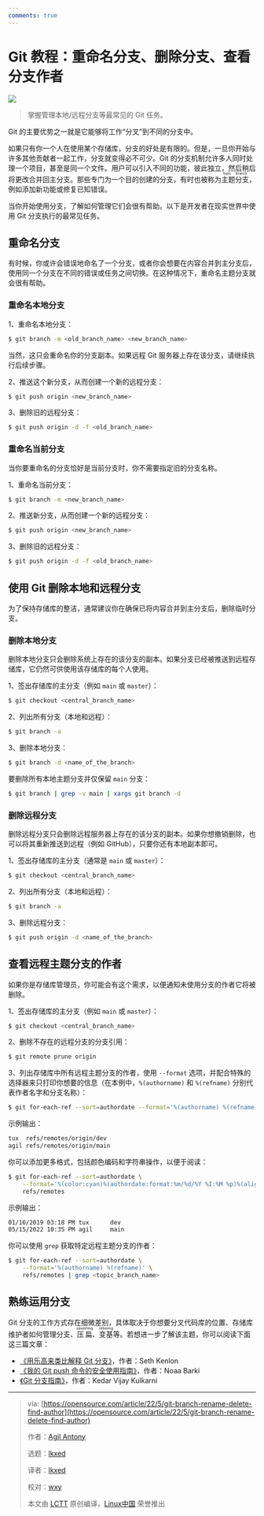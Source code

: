 ```yaml
---
comments: true
---
```


Git 教程：重命名分支、删除分支、查看分支作者
======

![](https://cdn.jsdelivr.net/gh/SDNURoboticsAILab/ImageBed@master/img/resources/git/161618nt30jqe10nqtlzlj.jpg)

> 掌握管理本地/远程分支等最常见的 Git 任务。

Git 的主要优势之一就是它能够将工作“分叉”到不同的分支中。

如果只有你一个人在使用某个存储库，分支的好处是有限的。但是，一旦你开始与许多其他贡献者一起工作，分支就变得必不可少。Git 的分支机制允许多人同时处理一个项目，甚至是同一个文件。用户可以引入不同的功能，彼此独立，然后稍后将更改合并回主分支。那些专门为一个目的创建的分支，有时也被称为<ruby>主题分支<rt>topic branch</rt></ruby>，例如添加新功能或修复已知错误。

当你开始使用分支，了解如何管理它们会很有帮助。以下是开发者在现实世界中使用 Git 分支执行的最常见任务。

## 重命名分支

有时候，你或许会错误地命名了一个分支，或者你会想要在内容合并到主分支后，使用同一个分支在不同的错误或任务之间切换。在这种情况下，重命名主题分支就会很有帮助。

### 重命名本地分支

1、重命名本地分支：

```Bash
$ git branch -m <old_branch_name> <new_branch_name>
```

当然，这只会重命名你的分支副本。如果远程 Git 服务器上存在该分支，请继续执行后续步骤。

2、推送这个新分支，从而创建一个新的远程分支：

```Bash
$ git push origin <new_branch_name>
```

3、删除旧的远程分支：

```Bash
$ git push origin -d -f <old_branch_name>
```

### 重命名当前分支

当你要重命名的分支恰好是当前分支时，你不需要指定旧的分支名称。

1、重命名当前分支：

```Bash
$ git branch -m <new_branch_name>
```

2、推送新分支，从而创建一个新的远程分支：

```Bash
$ git push origin <new_branch_name>
```

3、删除旧的远程分支：

```Bash
$ git push origin -d -f <old_branch_name>
```

## 使用 Git 删除本地和远程分支

为了保持存储库的整洁，通常建议你在确保已将内容合并到主分支后，删除临时分支。

### 删除本地分支

删除本地分支只会删除系统上存在的该分支的副本。如果分支已经被推送到远程存储库，它仍然可供使用该存储库的每个人使用。

1、签出存储库的主分支（例如 `main` 或 `master`）：

```Bash
$ git checkout <central_branch_name>
```

2、列出所有分支（本地和远程）：

```Bash
$ git branch -a
```

3、删除本地分支：

```Bash
$ git branch -d <name_of_the_branch>
```

要删除所有本地主题分支并仅保留 `main` 分支：

```Bash
$ git branch | grep -v main | xargs git branch -d
```

### 删除远程分支

删除远程分支只会删除远程服务器上存在的该分支的副本。如果你想撤销删除，也可以将其重新推送到远程（例如 GitHub），只要你还有本地副本即可。

1、签出存储库的主分支（通常是 `main` 或 `master`）：

```Bash
$ git checkout <central_branch_name>
```

2、列出所有分支（本地和远程）：

```Bash
$ git branch -a
```

3、删除远程分支：

```Bash
$ git push origin -d <name_of_the_branch>
```

## 查看远程主题分支的作者

如果你是存储库管理员，你可能会有这个需求，以便通知未使用分支的作者它将被删除。

1、签出存储库的主分支（例如 `main` 或 `master`）：

```Bash
$ git checkout <central_branch_name>
```

2、删除不存在的远程分支的分支引用：

```Bash
$ git remote prune origin
```

3、列出存储库中所有远程主题分支的作者，使用 `--format` 选项，并配合特殊的选择器来只打印你想要的信息（在本例中，`%(authorname)` 和 `%(refname)` 分别代表作者名字和分支名称）：

```Bash
$ git for-each-ref --sort=authordate --format='%(authorname) %(refname)' refs/remotes
```

示例输出：

```Bash
tux  refs/remotes/origin/dev
agil refs/remotes/origin/main
```

你可以添加更多格式，包括颜色编码和字符串操作，以便于阅读：

```Bash
$ git for-each-ref --sort=authordate \
    --format='%(color:cyan)%(authordate:format:%m/%d/%Y %I:%M %p)%(align:25,left)%(color:yellow) %(authorname)%(end)%(color:reset)%(refname:strip=3)' \
    refs/remotes
```

示例输出：

```Bash
01/16/2019 03:18 PM tux      dev
05/15/2022 10:35 PM agil     main
```

你可以使用 `grep` 获取特定远程主题分支的作者：

```Bash
$ git for-each-ref --sort=authordate \
    --format='%(authorname) %(refname)' \
    refs/remotes | grep <topic_branch_name>
```

## 熟练运用分支

Git 分支的工作方式存在细微差别，具体取决于你想要分叉代码库的位置、存储库维护者如何管理分支、<ruby>压扁<rt>squashing</rt></ruby>、<ruby>变基<rt>rebasing</rt></ruby>等。若想进一步了解该主题，你可以阅读下面这三篇文章：

* [《用乐高来类比解释 Git 分支》](https://opensource.com/article/22/4/git-branches)，作者：Seth Kenlon
* [《我的 Git push 命令的安全使用指南》](https://opensource.com/article/22/4/git-push)，作者：Noaa Barki
* [《Git 分支指南》](https://opensource.com/article/18/5/git-branching)，作者：Kedar Vijay Kulkarni

--------------------------------------------------------------------------------

>via: [https://opensource.com/article/22/5/git-branch-rename-delete-find-author](https://opensource.com/article/22/5/git-branch-rename-delete-find-author)
>
>作者：[Agil Antony](https://opensource.com/users/agantony)
>
>选题：[lkxed](https://github.com/lkxed)
>
>译者：[lkxed](https://github.com/lkxed)
>
>校对：[wxy](https://github.com/wxy)
>
>本文由 [LCTT](https://github.com/LCTT/TranslateProject) 原创编译，[Linux中国](https://linux.cn/) 荣誉推出